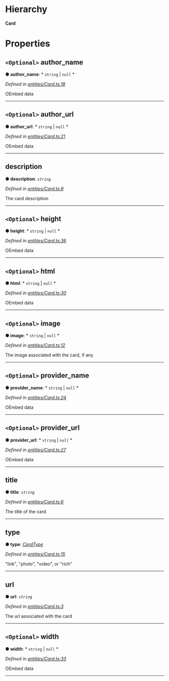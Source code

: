 

# Hierarchy

**Card**

# Properties

<a id="author_name"></a>

## `<Optional>` author_name

**● author_name**: * `string` &#124; `null`
*

*Defined in [entities/Card.ts:18](https://github.com/lagunehq/core/blob/6d71f33/src/entities/Card.ts#L18)*

OEmbed data

___
<a id="author_url"></a>

## `<Optional>` author_url

**● author_url**: * `string` &#124; `null`
*

*Defined in [entities/Card.ts:21](https://github.com/lagunehq/core/blob/6d71f33/src/entities/Card.ts#L21)*

OEmbed data

___
<a id="description"></a>

##  description

**● description**: *`string`*

*Defined in [entities/Card.ts:9](https://github.com/lagunehq/core/blob/6d71f33/src/entities/Card.ts#L9)*

The card description

___
<a id="height"></a>

## `<Optional>` height

**● height**: * `string` &#124; `null`
*

*Defined in [entities/Card.ts:36](https://github.com/lagunehq/core/blob/6d71f33/src/entities/Card.ts#L36)*

OEmbed data

___
<a id="html"></a>

## `<Optional>` html

**● html**: * `string` &#124; `null`
*

*Defined in [entities/Card.ts:30](https://github.com/lagunehq/core/blob/6d71f33/src/entities/Card.ts#L30)*

OEmbed data

___
<a id="image"></a>

## `<Optional>` image

**● image**: * `string` &#124; `null`
*

*Defined in [entities/Card.ts:12](https://github.com/lagunehq/core/blob/6d71f33/src/entities/Card.ts#L12)*

The image associated with the card, if any

___
<a id="provider_name"></a>

## `<Optional>` provider_name

**● provider_name**: * `string` &#124; `null`
*

*Defined in [entities/Card.ts:24](https://github.com/lagunehq/core/blob/6d71f33/src/entities/Card.ts#L24)*

OEmbed data

___
<a id="provider_url"></a>

## `<Optional>` provider_url

**● provider_url**: * `string` &#124; `null`
*

*Defined in [entities/Card.ts:27](https://github.com/lagunehq/core/blob/6d71f33/src/entities/Card.ts#L27)*

OEmbed data

___
<a id="title"></a>

##  title

**● title**: *`string`*

*Defined in [entities/Card.ts:6](https://github.com/lagunehq/core/blob/6d71f33/src/entities/Card.ts#L6)*

The title of the card

___
<a id="type"></a>

##  type

**● type**: *[CardType](../modules/_entities_card_.md#cardtype)*

*Defined in [entities/Card.ts:15](https://github.com/lagunehq/core/blob/6d71f33/src/entities/Card.ts#L15)*

"link", "photo", "video", or "rich"

___
<a id="url"></a>

##  url

**● url**: *`string`*

*Defined in [entities/Card.ts:3](https://github.com/lagunehq/core/blob/6d71f33/src/entities/Card.ts#L3)*

The url associated with the card

___
<a id="width"></a>

## `<Optional>` width

**● width**: * `string` &#124; `null`
*

*Defined in [entities/Card.ts:33](https://github.com/lagunehq/core/blob/6d71f33/src/entities/Card.ts#L33)*

OEmbed data

___

